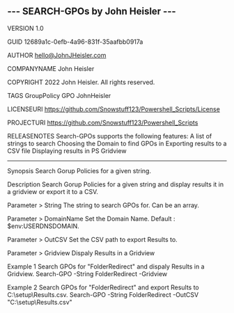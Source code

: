 --- SEARCH-GPOs by John Heisler ---
-----------------------------------

VERSION 1.0

GUID 12689a1c-0efb-4a96-831f-35aafbb0917a

AUTHOR hello@JohnJHeisler.com

COMPANYNAME John Heisler

COPYRIGHT 2022 John Heisler. All rights reserved.

TAGS GroupPolicy GPO JohnHeisler

LICENSEURI https://github.com/Snowstuff123/Powershell_Scripts/License

PROJECTURI https://github.com/Snowstuff123/Powershell_Scripts

RELEASENOTES
Search-GPOs supports the following features:
A list of strings to search
Choosing the Domain to find GPOs in
Exporting results to a CSV file
Displaying results in PS Gridview

-----------------------------------

Synopsis
Search Gorup Policies for a given string.

Description
Search Gorup Policies for a given string and display results it in a gridview or export it to a CSV.

Parameter > String
The string to search GPOs for. Can be an array.

Parameter > DomainName
Set the Domain Name. Default : $env:USERDNSDOMAIN.

Parameter > OutCSV
Set the CSV path to export Results to.

Parameter > Gridview
Dispaly Results in a Gridview

Example 1
Search GPOs for "FolderRedirect" and dispaly Results in a Gridview.
Search-GPO -String FolderRedirect -Gridview

Example 2
Search GPOs for "FolderRedirect" and export Results to C:\setup\Results.csv.
Search-GPO -String FolderRedirect -OutCSV "C:\setup\Results.csv"